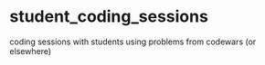 # student_coding_sessions
coding sessions with students using problems from codewars (or elsewhere)
